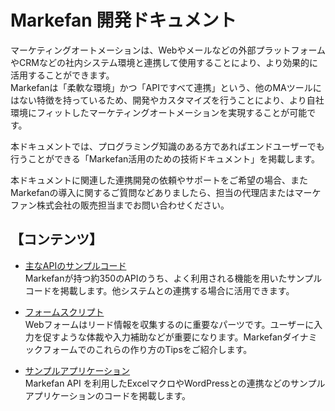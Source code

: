 # Markefan 開発ドキュメント

マーケティングオートメーションは、Webやメールなどの外部プラットフォームやCRMなどの社内システム環境と連携して使用することにより、より効果的に活用することができます。  
Markefanは「柔軟な環境」かつ「APIですべて連携」という、他のMAツールにはない特徴を持っているため、開発やカスタマイズを行うことにより、より自社環境にフィットしたマーケティングオートメーションを実現することが可能です。  

本ドキュメントでは、プログラミング知識のある方であればエンドユーザーでも行うことができる「Markefan活用のための技術ドキュメント」を掲載します。

本ドキュメントに関連した連携開発の依頼やサポートをご希望の場合、またMarkefanの導入に関するご質問などありましたら、担当の代理店またはマーケファン株式会社の販売担当までお問い合わせください。

## 【コンテンツ】 
* [主なAPIのサンプルコード](./API_document)  
  Markefanが持つ約350のAPIのうち、よく利用される機能を用いたサンプルコードを掲載します。他システムとの連携する場合に活用できます。  

* [フォームスクリプト](./Code_Sample)  
  Webフォームはリード情報を収集するのに重要なパーツです。ユーザーに入力を促すような体裁や入力補助などが重要になります。Markefanダイナミックフォームでのこれらの作り方のTipsをご紹介します。

* [サンプルアプリケーション](./App_Sample)  
  Markefan API を利用したExcelマクロやWordPressとの連携などのサンプルアプリケーションのコードを掲載します。  